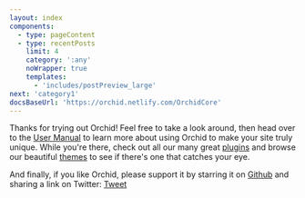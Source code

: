 ```yaml
---
layout: index
components:
  - type: pageContent
  - type: recentPosts
    limit: 4
    category: ':any'
    noWrapper: true
    templates:
      - 'includes/postPreview_large'
next: 'category1'
docsBaseUrl: 'https://orchid.netlify.com/OrchidCore'
---
```


Thanks for trying out Orchid! Feel free to take a look around, then head over to the 
[User Manual]({{docsBaseUrl}}/wiki/userManual) to learn more about using Orchid to make your site
truly unique. While you're there, check out all our many great [plugins]({{docsBaseUrl}}/group/plugins) and browse our 
beautiful [themes]({{docsBaseUrl}}/group/themes) to see if there's one that catches your eye.

And finally, if you like Orchid, please support it by starring it on [Github](https://github.com/JavaEden/Orchid) and 
sharing a link on Twitter: <a 
    href="https://twitter.com/share?ref_src=twsrc%5Etfw" 
    class="twitter-share-button" 
    data-text="Check out the site I just made with @OrchidSSG, a new Static Site Generator for Java and Kotlin!" 
    data-url="{{site.baseUrl}}" data-show-count="false">Tweet</a>
<script async src="https://platform.twitter.com/widgets.js" charset="utf-8"></script>
